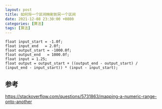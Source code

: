 ```yaml
---
layout: post
title: 如何将一个区间映射到另一个区间
date: 2021-12-08 23:30:00 +0800
categories: [算法]
tags: [算法]
---
```

```
float input_start = -1.0f;
float input_end   = 2.0f;
float output_start = -1000.0f;
float output_end   = 1000.0f;
float input = 1.25;
float output = output_start + ((output_end - output_start) / (input_end - input_start)) * (input - input_start);
```
## 参考
https://stackoverflow.com/questions/5731863/mapping-a-numeric-range-onto-another
